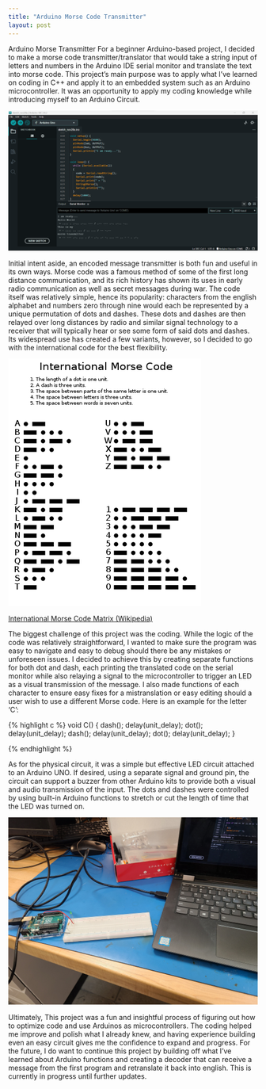 ```yaml
---
title: "Arduino Morse Code Transmitter"
layout: post
---
```


Arduino Morse Transmitter
   For a beginner Arduino-based project, I decided to make a morse code transmitter/translator that would take a string input of letters and numbers in the Arduino IDE serial monitor and translate the text into morse code. This project’s main purpose was to apply what I’ve learned on coding in C++ and apply it to an embedded system such as an Arduino microcontroller. It was an opportunity to apply my coding knowledge while introducing myself to an Arduino Circuit.

![results](/assets/Screenshot_20221129_030118.png)

   Initial intent aside, an encoded message transmitter is both fun and useful in its own ways. Morse code was a famous method of some of the first long distance communication, and its rich history has shown its uses in early radio communication as well as secret messages during war. The code itself was relatively simple, hence its popularity: characters from the english alphabet and numbers zero through nine would each be represented by a unique permutation of dots and dashes. These dots and dashes are then relayed over long distances by radio and similar signal technology to a receiver that will typically hear or see some form of said dots and dashes. Its widespread use has created a few variants, however, so I decided to go with the international code for the best flexibility. 
   
![International Morse Code](/assets/International_Morse_Code.svg.png)

[International Morse Code Matrix (Wikipedia)](https://en.wikipedia.org/wiki/Morse_code)

   The biggest challenge of this project was the coding. While the logic of the code was relatively straightforward, I wanted to make sure the program was easy to navigate and easy to debug should there be any mistakes or unforeseen issues. I decided to achieve this by creating separate functions for both dot and dash, each printing the translated code on the serial monitor while also relaying a signal to the microcontroller to trigger an LED as a visual transmission of the message. I also made functions of each character to ensure easy fixes for a mistranslation or easy editing should a user wish to use a different Morse code. Here is an example for the letter ‘C’:

{% highlight c %}
void C()
{
  dash();
  delay(unit_delay);
  dot();
  delay(unit_delay);
  dash();
  delay(unit_delay);
  dot();
  delay(unit_delay);
}

{% endhighlight %}

   As for the physical circuit, it was a simple but effective LED circuit attached to an Arduino UNO. 
If desired, using a separate signal and ground pin, the circuit can support a buzzer from other Arduino kits to provide both a visual and audio transmission of the input. The dots and dashes were controlled by using built-in Arduino functions to stretch or cut the length of time that the LED was turned on. 

![Circuit](/assets/MorseTransmitterCircuit.jpg)

   Ultimately, This project was a fun and insightful process of figuring out how to optimize code and use Arduinos as microcontrollers. The coding helped me improve and polish what I already knew, and having experience building even an easy circuit gives me the confidence to expand and progress. For the future, I do want to continue this project by building off what I’ve learned about Arduino functions and creating a decoder that can receive a message from the first program and retranslate it back into english. This is currently in progress until further updates.
